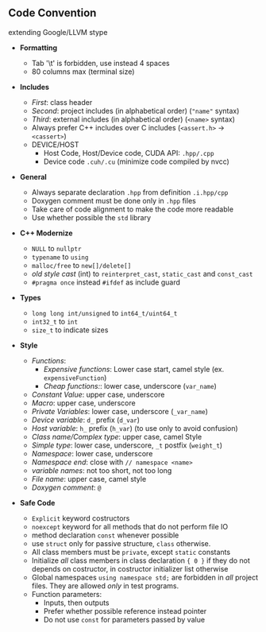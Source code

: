 ## Code Convention ##
extending Google/LLVM stype

* **Formatting**
    - Tab '\t' is forbidden, use instead 4 spaces
    - 80 columns max (terminal size)


* **Includes**
    - *First*: class header
    - *Second*: project includes (in alphabetical order) (`"name"` syntax)
    - *Third*: external includes (in alphabetical order) (`<name>` syntax)
    - Always prefer C++ includes over C includes (`<assert.h>` -> `<cassert>`)
    - DEVICE/HOST
        - Host Code, Host/Device code, CUDA API: `.hpp/.cpp`
        - Device code `.cuh/.cu` (minimize code compiled by nvcc)


* **General**
    - Always separate declaration `.hpp` from definition `.i.hpp/cpp`
    - Doxygen comment must be done only in `.hpp` files
    - Take care of code alignment to make the code more readable
    - Use whether possible the `std` library


* **C++ Modernize**
    - `NULL` to `nullptr`
    - `typename` to `using`
    - `malloc/free` to `new[]/delete[]`
    - *old style cast* (int) to `reinterpret_cast`, `static_cast` and
      `const_cast`
    - `#pragma once` instead `#ifdef` as include guard


* **Types**
    - `long long int/unsigned` to `int64_t/uint64_t`
    - `int32_t` to `int`
    - `size_t` to indicate sizes


* **Style**
    - *Functions*:
        - *Expensive functions*: Lower case start, camel style
            (ex. `expensiveFunction`)
        - *Cheap functions:*: lower case, underscore (`var_name`)
    - *Constant Value*:    upper case, underscore
    - *Macro*:             upper case, underscore
    - *Private Variables*: lower case, underscore (`_var_name`)
    - *Device variable*: `d_` prefix (`d_var`)
    - *Host variable*:   `h_` prefix (`h_var`) (to use only to avoid confusion)
    - *Class name/Complex type*: upper case, camel Style
    - *Simple type*:  lower case, underscore, `_t` postfix (`weight_t`)
    - *Namespace*: lower case, underscore
    - *Namespace end*: close with `// namespace <name>`
    - *variable names*: not too short, not too long
    - *File name*: upper case, camel style
    - *Doxygen comment*: `@`



* **Safe Code**
    - `Explicit` keyword costructors
    - `noexcept` keyword for all methods that do not perform file IO
    - method declaration `const` whenever possible
    - use `struct` only for passive structure, `class` otherwise.
    - All class members must be `private`, except `static` constants
    - Initialize *all* class members in class declaration `{ 0 }` if they do not
      depends on costructor, in costructor initializer list otherwise
    - Global namespaces `using namespace std;` are forbidden in *all* project
      files. They are allowed *only* in test programs.
    - Function parameters:
        - Inputs, then outputs
        - Prefer whether possible reference instead pointer
        - Do not use `const` for parameters passed by value
